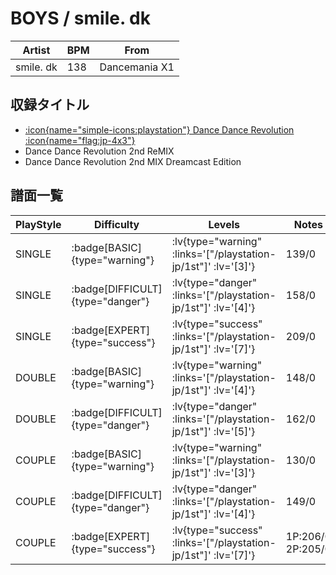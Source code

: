 # BOYS / smile. dk

|Artist|BPM|From|
|------|---|----|
|smile. dk|138|Dancemania X1|

## 収録タイトル

- [:icon{name="simple-icons:playstation"} Dance Dance Revolution :icon{name="flag:jp-4x3"}](/playstation-jp/1st)
- Dance Dance Revolution 2nd ReMIX
- Dance Dance Revolution 2nd MIX Dreamcast Edition

## 譜面一覧

|PlayStyle|Difficulty|Levels|Notes|Movie|
|---------|----------|------|-----|-----|
|SINGLE| :badge[BASIC]{type="warning"}| :lv{type="warning" :links='["/playstation-jp/1st"]' :lv='[3]'}|139/0||
|SINGLE| :badge[DIFFICULT]{type="danger"}| :lv{type="danger" :links='["/playstation-jp/1st"]' :lv='[4]'}|158/0||
|SINGLE| :badge[EXPERT]{type="success"}| :lv{type="success" :links='["/playstation-jp/1st"]' :lv='[7]'}|209/0||
|DOUBLE| :badge[BASIC]{type="warning"}| :lv{type="warning" :links='["/playstation-jp/1st"]' :lv='[4]'}|148/0||
|DOUBLE| :badge[DIFFICULT]{type="danger"}| :lv{type="danger" :links='["/playstation-jp/1st"]' :lv='[5]'}|162/0||
|COUPLE| :badge[BASIC]{type="warning"}| :lv{type="warning" :links='["/playstation-jp/1st"]' :lv='[3]'}|130/0|
|COUPLE| :badge[DIFFICULT]{type="danger"}| :lv{type="danger" :links='["/playstation-jp/1st"]' :lv='[4]'}|149/0|
|COUPLE| :badge[EXPERT]{type="success"}| :lv{type="success" :links='["/playstation-jp/1st"]' :lv='[7]'}|1P:206/0 2P:205/0||
